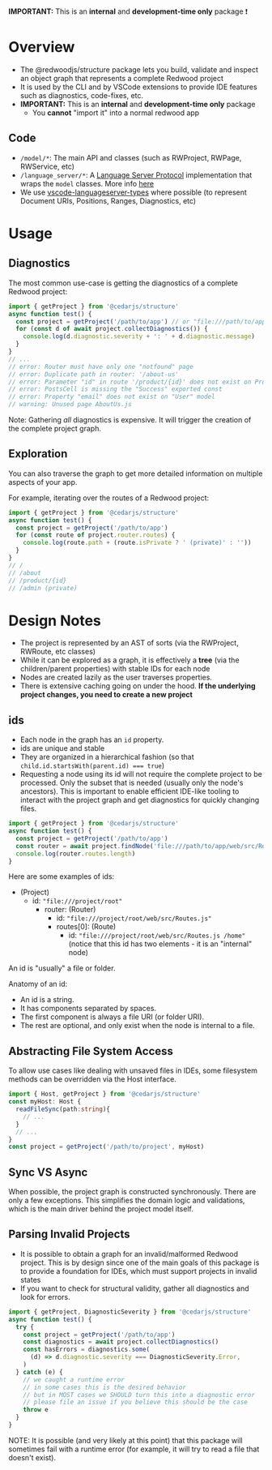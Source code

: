 **IMPORTANT:** This is an **internal** and **development-time only** package :exclamation:

# Overview

- The @redwoodjs/structure package lets you build, validate and inspect an object graph that represents a complete Redwood project
- It is used by the CLI and by VSCode extensions to provide IDE features such as diagnostics, code-fixes, etc.
- **IMPORTANT:** This is an **internal** and **development-time only** package
  - You **cannot** "import it" into a normal redwood app

## Code

- `/model/*`: The main API and classes (such as RWProject, RWPage, RWService, etc)
- `/language_server/*`: A [Language Server Protocol](https://microsoft.github.io/language-server-protocol/) implementation that wraps the `model` classes. More info [here](./src/language_server/README.md)
- We use [vscode-languageserver-types](https://www.npmjs.com/package/vscode-languageserver-types) where possible (to represent Document URIs, Positions, Ranges, Diagnostics, etc)

# Usage

## Diagnostics

The most common use-case is getting the diagnostics of a complete Redwood project:

```ts
import { getProject } from '@cedarjs/structure'
async function test() {
  const project = getProject('/path/to/app') // or "file:///path/to/app"
  for (const d of await project.collectDiagnostics()) {
    console.log(d.diagnostic.severity + ': ' + d.diagnostic.message)
  }
}
// ...
// error: Router must have only one "notfound" page
// error: Duplicate path in router: '/about-us'
// error: Parameter "id" in route '/product/{id}' does not exist on ProductPage
// error: PostsCell is missing the "Success" exported const
// error: Property "email" does not exist on "User" model
// warning: Unused page AboutUs.js
```

Note: Gathering _all_ diagnostics is expensive. It will trigger the creation of the complete project graph.

## Exploration

You can also traverse the graph to get more detailed information on multiple aspects of your app.

For example, iterating over the routes of a Redwood project:

```ts
import { getProject } from '@cedarjs/structure'
async function test() {
  const project = getProject('/path/to/app')
  for (const route of project.router.routes) {
    console.log(route.path + (route.isPrivate ? ' (private)' : ''))
  }
}
// /
// /about
// /product/{id}
// /admin (private)
```

# Design Notes

- The project is represented by an AST of sorts (via the RWProject, RWRoute, etc classes)
- While it can be explored as a graph, it is effectively a **tree** (via the children/parent properties) with stable IDs for each node
- Nodes are created lazily as the user traverses properties.
- There is extensive caching going on under the hood. **If the underlying project changes, you need to create a new project**

## ids

- Each node in the graph has an `id` property.
- ids are unique and stable
- They are organized in a hierarchical fashion (so that `child.id.startsWith(parent.id) === true`)
- Requesting a node using its id will not require the complete project to be processed. Only the subset that is needed (usually only the node's ancestors). This is important to enable efficient IDE-like tooling to interact with the project graph and get diagnostics for quickly changing files.

```ts
import { getProject } from '@cedarjs/structure'
async function test() {
  const project = getProject('/path/to/app')
  const router = await project.findNode('file:///path/to/app/web/src/Routes.js')
  console.log(router.routes.length)
}
```

Here are some examples of ids:

- (Project)
  - id: `"file:///project/root"`
    - router: (Router)
      - id: `"file:///project/root/web/src/Routes.js"`
      - routes[0]: (Route)
        - id: `"file:///project/root/web/src/Routes.js /home"` (notice that this id has two elements - it is an "internal" node)

An id is "usually" a file or folder.

Anatomy of an id:

- An id is a string.
- It has components separated by spaces.
- The first component is always a file URI (or folder URI).
- The rest are optional, and only exist when the node is internal to a file.

## Abstracting File System Access

To allow use cases like dealing with unsaved files in IDEs, some filesystem methods can be overridden via the Host interface.

```ts
import { Host, getProject } from '@cedarjs/structure'
const myHost: Host {
  readFileSync(path:string){
    // ...
  }
  // ...
}
const project = getProject('/path/to/project', myHost)
```

## Sync VS Async

When possible, the project graph is constructed synchronously. There are only a few exceptions. This simplifies the domain logic and validations, which is the main driver behind the project model itself.

## Parsing Invalid Projects

- It is possible to obtain a graph for an invalid/malformed Redwood project. This is by design since one of the main goals of this package is to provide a foundation for IDEs, which must support projects in invalid states
- If you want to check for structural validity, gather all diagnostics and look for errors.

```ts
import { getProject, DiagnosticSeverity } from '@cedarjs/structure'
async function test() {
  try {
    const project = getProject('/path/to/app')
    const diagnostics = await project.collectDiagnostics()
    const hasErrors = diagnostics.some(
      (d) => d.diagnostic.severity === DiagnosticSeverity.Error,
    )
  } catch (e) {
    // we caught a runtime error
    // in some cases this is the desired behavior
    // but in MOST cases we SHOULD turn this into a diagnostic error
    // please file an issue if you believe this should be the case
    throw e
  }
}
```

NOTE: It is possible (and very likely at this point) that this package will sometimes fail with a runtime error (for example, it will try to read a file that doesn't exist).
